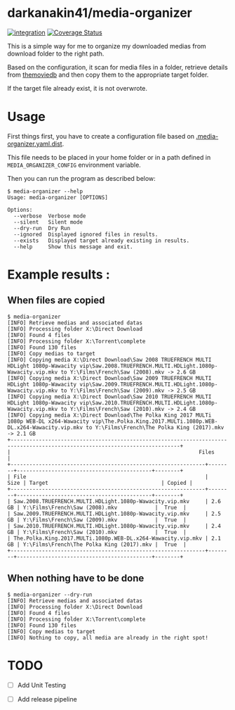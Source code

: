 darkanakin41/media-organizer
===

[![integration](https://github.com/darkanakin41/media-organizer/workflows/integration/badge.svg?branch=master)](https://github.com/darkanakin41/media-organizer/actions?query=workflow%3Aintegration)
[![Coverage Status](https://coveralls.io/repos/github/darkanakin41/media-organizer/badge.svg)](https://coveralls.io/github/darkanakin41/media-organizer)

This is a simple way for me to organize my downloaded medias from download folder to the right path.

Based on the configuration, it scan for media files in a folder, retrieve details
from [themoviedb](https://www.themoviedb.org/)
and then copy them to the appropriate target folder.

If the target file already exist, it is not overwrote.

# Usage

First things first, you have to create a configuration file based
on [.media-organizer.yaml.dist](./.media-organizer.yaml.dist).

This file needs to be placed in your home folder or in a path defined in `MEDIA_ORGANIZER_CONFIG` environment variable.

Then you can run the program as described below: 
```shell
$ media-organizer --help
Usage: media-organizer [OPTIONS]

Options:
  --verbose  Verbose mode
  --silent   Silent mode
  --dry-run  Dry Run
  --ignored  Displayed ignored files in results.
  --exists   Displayed target already existing in results.
  --help     Show this message and exit.
```

# Example results :

## When files are copied

```shell
$ media-organizer
[INFO] Retrieve medias and associated datas
[INFO] Processing folder X:\Direct Download
[INFO] Found 4 files
[INFO] Processing folder X:\Torrent\complete
[INFO] Found 130 files
[INFO] Copy medias to target
[INFO] Copying media X:\Direct Download\Saw 2008 TRUEFRENCH MULTI HDLight 1080p-Wawacity vip\Saw.2008.TRUEFRENCH.MULTI.HDLight.1080p-Wawacity.vip.mkv to Y:\Films\French\Saw (2008).mkv -> 2.6 GB
[INFO] Copying media X:\Direct Download\Saw 2009 TRUEFRENCH MULTI HDLight 1080p-Wawacity vip\Saw.2009.TRUEFRENCH.MULTI.HDLight.1080p-Wawacity.vip.mkv to Y:\Films\French\Saw (2009).mkv -> 2.5 GB
[INFO] Copying media X:\Direct Download\Saw 2010 TRUEFRENCH MULTI HDLight 1080p-Wawacity vip\Saw.2010.TRUEFRENCH.MULTI.HDLight.1080p-Wawacity.vip.mkv to Y:\Films\French\Saw (2010).mkv -> 2.4 GB
[INFO] Copying media X:\Direct Download\The Polka King 2017 MULTi 1080p WEB-DL x264-Wawacity vip\The.Polka.King.2017.MULTi.1080p.WEB-DL.x264-Wawacity.vip.mkv to Y:\Films\French\The Polka King (2017).mkv -> 2.1 GB
+----------------------------------------------------------------------------------------------------------------------------+
|                                                            Files                                                           |
+--------------------------------------------------------------+--------+-------------------------------------------+--------+
| File                                                         |   Size | Target                                    | Copied |
+--------------------------------------------------------------+--------+-------------------------------------------+--------+
| Saw.2008.TRUEFRENCH.MULTI.HDLight.1080p-Wawacity.vip.mkv     | 2.6 GB | Y:\Films\French\Saw (2008).mkv            |  True  |
| Saw.2009.TRUEFRENCH.MULTI.HDLight.1080p-Wawacity.vip.mkv     | 2.5 GB | Y:\Films\French\Saw (2009).mkv            |  True  |
| Saw.2010.TRUEFRENCH.MULTI.HDLight.1080p-Wawacity.vip.mkv     | 2.4 GB | Y:\Films\French\Saw (2010).mkv            |  True  |
| The.Polka.King.2017.MULTi.1080p.WEB-DL.x264-Wawacity.vip.mkv | 2.1 GB | Y:\Films\French\The Polka King (2017).mkv |  True  |
+--------------------------------------------------------------+--------+-------------------------------------------+--------+
```

## When nothing have to be done

```shell
$ media-organizer --dry-run
[INFO] Retrieve medias and associated datas
[INFO] Processing folder X:\Direct Download
[INFO] Found 4 files
[INFO] Processing folder X:\Torrent\complete
[INFO] Found 130 files
[INFO] Copy medias to target
[INFO] Nothing to copy, all media are already in the right spot!
```

# TODO

* [ ] Add Unit Testing
* [ ] Add release pipeline

